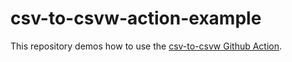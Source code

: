 # csv-to-csvw-action-example

This repository demos how to use the [csv-to-csvw Github Action](https://github.com/marketplace/actions/csv-to-csvw-action).